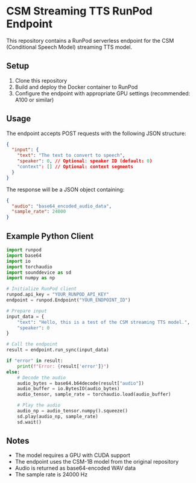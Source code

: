 # CSM Streaming TTS RunPod Endpoint

This repository contains a RunPod serverless endpoint for the CSM (Conditional Speech Model) streaming TTS model.

## Setup

1. Clone this repository
2. Build and deploy the Docker container to RunPod
3. Configure the endpoint with appropriate GPU settings (recommended: A100 or similar)

## Usage

The endpoint accepts POST requests with the following JSON structure:

```json
{
  "input": {
    "text": "The text to convert to speech",
    "speaker": 0, // Optional: speaker ID (default: 0)
    "context": [] // Optional: context segments
  }
}
```

The response will be a JSON object containing:

```json
{
  "audio": "base64_encoded_audio_data",
  "sample_rate": 24000
}
```

## Example Python Client

```python
import runpod
import base64
import io
import torchaudio
import sounddevice as sd
import numpy as np

# Initialize RunPod client
runpod.api_key = "YOUR_RUNPOD_API_KEY"
endpoint = runpod.Endpoint("YOUR_ENDPOINT_ID")

# Prepare input
input_data = {
    "text": "Hello, this is a test of the CSM streaming TTS model.",
    "speaker": 0
}

# Call the endpoint
result = endpoint.run_sync(input_data)

if "error" in result:
    print(f"Error: {result['error']}")
else:
    # Decode the audio
    audio_bytes = base64.b64decode(result["audio"])
    audio_buffer = io.BytesIO(audio_bytes)
    audio_tensor, sample_rate = torchaudio.load(audio_buffer)

    # Play the audio
    audio_np = audio_tensor.numpy().squeeze()
    sd.play(audio_np, sample_rate)
    sd.wait()
```

## Notes

- The model requires a GPU with CUDA support
- The endpoint uses the CSM-1B model from the original repository
- Audio is returned as base64-encoded WAV data
- The sample rate is 24000 Hz
